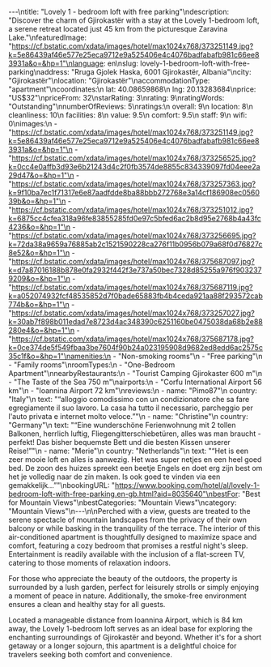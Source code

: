 ---\ntitle: "Lovely 1 - bedroom loft with free parking"\ndescription: "Discover the charm of Gjirokastër with a stay at the Lovely 1-bedroom loft, a serene retreat located just 45 km from the picturesque Zaravina Lake."\nfeaturedImage: "https://cf.bstatic.com/xdata/images/hotel/max1024x768/373251149.jpg?k=5e86439af46e577e25eca9712e9a525406e4c4076badfabafb981c66ee83931a&o=&hp=1"\nlanguage: en\nslug: lovely-1-bedroom-loft-with-free-parking\naddress: "Rruga Gjolek Haska, 6001 Gjirokastër, Albania"\ncity: "Gjirokastër"\nlocation: "Gjirokastër"\naccommodationType: "apartment"\ncoordinates:\n  lat: 40.08659868\n  lng: 20.13283684\nprice: "US$32"\npriceFrom: 32\nstarRating: 3\nrating: 9\nratingWords: "Outstanding"\nnumberOfReviews: 5\nratings:\n  overall: 9\n  location: 8\n  cleanliness: 10\n  facilities: 8\n  value: 9.5\n  comfort: 9.5\n  staff: 9\n  wifi: 0\nimages:\n  - "https://cf.bstatic.com/xdata/images/hotel/max1024x768/373251149.jpg?k=5e86439af46e577e25eca9712e9a525406e4c4076badfabafb981c66ee83931a&o=&hp=1"\n  - "https://cf.bstatic.com/xdata/images/hotel/max1024x768/373256525.jpg?k=0cc4e0affb3d93e6b21243d4c2f0fb3574de8855c834339097fd04eee2a29d47&o=&hp=1"\n  - "https://cf.bstatic.com/xdata/images/hotel/max1024x768/373257363.jpg?k=9f10ba7ec1f71317e6e87aadfdde8ba88bbb272768e3a14cf186908ec056039b&o=&hp=1"\n  - "https://cf.bstatic.com/xdata/images/hotel/max1024x768/373251012.jpg?k=6875cc4cfea318a96fe83855285fd0e97c5bfed6ac2b8d95e2768b4a43fc4236&o=&hp=1"\n  - "https://cf.bstatic.com/xdata/images/hotel/max1024x768/373256695.jpg?k=72da38a9659a76885ab2c1521590228ca276f11b0956b079a68f0d76827c8e52&o=&hp=1"\n  - "https://cf.bstatic.com/xdata/images/hotel/max1024x768/375687097.jpg?k=d7a87016188b878e0fa2932f442f3e737a50bec7328d85255a976f9032379209&o=&hp=1"\n  - "https://cf.bstatic.com/xdata/images/hotel/max1024x768/375687119.jpg?k=a052074932fcf48535852d7f0bade65883fb4b4ceda921aa88f293572cab774b&o=&hp=1"\n  - "https://cf.bstatic.com/xdata/images/hotel/max1024x768/373257027.jpg?k=30ab7f898b011edad7e8723d4ac348390c6251160be0475038da68b2e88280e4&o=&hp=1"\n  - "https://cf.bstatic.com/xdata/images/hotel/max1024x768/375687178.jpg?k=0ce374de5f549fbaa3be7604f90b24a023195908d9682ed8edd6ac2575c35c1f&o=&hp=1"\namenities:\n  - "Non-smoking rooms"\n  - "Free parking"\n  - "Family rooms"\nroomTypes:\n  - "One-Bedroom Apartment"\nnearbyRestaurants:\n  - "Tourist Camping Gjirokaster 600 m"\n  - "The Taste of the Sea 750 m"\nairports:\n  - "Corfu International Airport 56 km"\n  - "Ioannina Airport 72 km"\nreviews:\n  - name: "Pimo87"\n    country: "Italy"\n    text: "“alloggio comodissimo con un condizionatore che sa fare egregiamente il suo lavoro. La casa ha tutto il necessario, parcheggio per l'auto privata e internet molto veloce.”"\n  - name: "Christine"\n    country: "Germany"\n    text: "“Eine wunderschöne Ferienwohnung mit 2 tollen Balkonen, herrlich luftig, Fliegengitterschiebetüren, alles was man braucht - perfekt! Das bisher bequemste Bett und die besten Kissen unserer Reise!”"\n  - name: "Merie"\n    country: "Netherlands"\n    text: "“Het is een zeer mooie loft en alles is aanwezig. Het was super netjes en een heel goed bed. De zoon des huizes spreekt een beetje Engels en doet erg zijn best om het je volledig naar de zin maken. Is ook goed te vinden via een gemakkelijk...”"\nbookingURL: "https://www.booking.com/hotel/al/lovely-1-bedroom-loft-with-free-parking.en-gb.html?aid=8035640"\nbestFor: "Best for Mountain Views"\nbestCategories: "Mountain Views"\ncategory: "Mountain Views"\n---\n\nPerched with a view, guests are treated to the serene spectacle of mountain landscapes from the privacy of their own balcony or while basking in the tranquility of the terrace. The interior of this air-conditioned apartment is thoughtfully designed to maximize space and comfort, featuring a cozy bedroom that promises a restful night's sleep. Entertainment is readily available with the inclusion of a flat-screen TV, catering to those moments of relaxation indoors.

For those who appreciate the beauty of the outdoors, the property is surrounded by a lush garden, perfect for leisurely strolls or simply enjoying a moment of peace in nature. Additionally, the smoke-free environment ensures a clean and healthy stay for all guests.

Located a manageable distance from Ioannina Airport, which is 84 km away, the Lovely 1-bedroom loft serves as an ideal base for exploring the enchanting surroundings of Gjirokastër and beyond. Whether it's for a short getaway or a longer sojourn, this apartment is a delightful choice for travelers seeking both comfort and convenience.